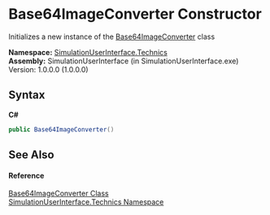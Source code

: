 # Base64ImageConverter Constructor 
 

Initializes a new instance of the <a href="37bce230-531b-a167-58fa-245c6d2fce7e">Base64ImageConverter</a> class

**Namespace:**&nbsp;<a href="77e4411a-e238-d023-32d9-e198a5631dea">SimulationUserInterface.Technics</a><br />**Assembly:**&nbsp;SimulationUserInterface (in SimulationUserInterface.exe) Version: 1.0.0.0 (1.0.0.0)

## Syntax

**C#**<br />
``` C#
public Base64ImageConverter()
```


## See Also


#### Reference
<a href="37bce230-531b-a167-58fa-245c6d2fce7e">Base64ImageConverter Class</a><br /><a href="77e4411a-e238-d023-32d9-e198a5631dea">SimulationUserInterface.Technics Namespace</a><br />